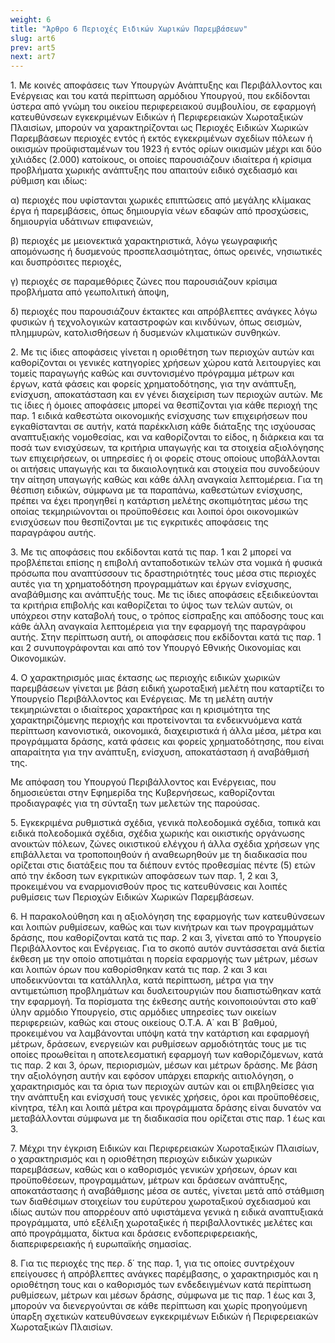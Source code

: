 ```yaml
---
weight: 6
title: "Άρθρο 6 Περιοχές Ειδικών Χωρικών Παρεμβάσεων"
slug: art6
prev: art5
next: art7
---
```


1\. Με κοινές αποφάσεις των Υπουργών Ανάπτυξης και Περιβάλλοντος και Ενέργειας και του κατά περίπτωση αρμόδιου Υπουργού, που εκδίδονται ύστερα από γνώμη του οικείου περιφερειακού συμβουλίου, σε εφαρμογή κατευθύνσεων εγκεκριμένων Ειδικών ή Περιφερειακών Χωροταξικών Πλαισίων, μπορούν να χαρακτηρίζονται ως Περιοχές Ειδικών Χωρικών Παρεμβάσεων περιοχές εντός ή εκτός εγκεκριμένων σχεδίων πόλεων ή οικισμών προϋφισταμένων του 1923 ή εντός ορίων οικισμών μέχρι και δύο χιλιάδες (2.000) κατοίκους, οι οποίες παρουσιάζουν ιδιαίτερα ή κρίσιμα προβλήματα χωρικής ανάπτυξης που απαιτούν ειδικό σχεδιασμό και ρύθμιση και ιδίως:

α) περιοχές που υφίστανται χωρικές επιπτώσεις από μεγάλης κλίμακας έργα ή παρεμβάσεις, όπως δημιουργία νέων εδαφών από προσχώσεις, δημιουργία υδάτινων επιφανειών,

β) περιοχές με μειονεκτικά χαρακτηριστικά, λόγω γεωγραφικής απομόνωσης ή δυσμενούς προσπελασιμότητας, όπως ορεινές, νησιωτικές και δυσπρόσιτες περιοχές,

γ) περιοχές σε παραμεθόριες ζώνες που παρουσιάζουν κρίσιμα προβλήματα από γεωπολιτική άποψη,

δ) περιοχές που παρουσιάζουν έκτακτες και απρόβλεπτες ανάγκες λόγω φυσικών ή τεχνολογικών καταστροφών και κινδύνων, όπως σεισμών, πλημμυρών, κατολισθήσεων ή δυσμενών κλιματικών συνθηκών.

2\. Με τις ίδιες αποφάσεις γίνεται η οριοθέτηση των περιοχών αυτών και καθορίζονται οι γενικές κατηγορίες χρήσεων χώρου κατά λειτουργίες και τομείς παραγωγής καθώς και συντονισμένο πρόγραμμα μέτρων και έργων, κατά φάσεις και φορείς χρηματοδότησης, για την ανάπτυξη, ενίσχυση, αποκατάσταση και εν γένει διαχείριση των περιοχών αυτών. Με τις ίδιες ή όμοιες αποφάσεις μπορεί να θεσπίζονται για κάθε περιοχή της παρ. 1 ειδικά καθεστώτα οικονομικής ενίσχυσης των επιχειρήσεων που εγκαθίστανται σε αυτήν, κατά παρέκκλιση κάθε διάταξης της ισχύουσας αναπτυξιακής νομοθεσίας, και να καθορίζονται το είδος, η διάρκεια και τα ποσά των ενισχύσεων, τα κριτήρια υπαγωγής και τα στοιχεία αξιολόγησης των επιχειρήσεων, οι υπηρεσίες ή οι φορείς στους οποίους υποβάλλονται οι αιτήσεις υπαγωγής και τα δικαιολογητικά και στοιχεία που συνοδεύουν την αίτηση υπαγωγής καθώς και κάθε άλλη αναγκαία λεπτομέρεια. Για τη θέσπιση ειδικών, σύμφωνα με τα παραπάνω, καθεστώτων ενίσχυσης, πρέπει να έχει προηγηθεί η κατάρτιση μελέτης σκοπιμότητας μέσω της οποίας τεκμηριώνονται οι προϋποθέσεις και λοιποί όροι οικονομικών ενισχύσεων που θεσπίζονται με τις εγκριτικές αποφάσεις της παραγράφου αυτής.

3\. Με τις αποφάσεις που εκδίδονται κατά τις παρ. 1 και 2 μπορεί να προβλέπεται επίσης η επιβολή ανταποδοτικών τελών στα νομικά ή φυσικά πρόσωπα που αναπτύσσουν τις δραστηριότητές τους μέσα στις περιοχές αυτές για τη χρηματοδότηση προγραμμάτων και έργων ενίσχυσης, αναβάθμισης και ανάπτυξής τους. Με τις ίδιες αποφάσεις εξειδικεύονται τα κριτήρια επιβολής και καθορίζεται το ύψος των τελών αυτών, οι υπόχρεοι στην καταβολή τους, ο τρόπος είσπραξης και απόδοσης τους και κάθε άλλη αναγκαία λεπτομέρεια για την εφαρμογή της παραγράφου αυτής. Στην περίπτωση αυτή, οι αποφάσεις που εκδίδονται κατά τις παρ. 1 και 2 συνυπογράφονται και από τον Υπουργό Εθνικής Οικονομίας και Οικονομικών.

4\. Ο χαρακτηρισμός μιας έκτασης ως περιοχής ειδικών χωρικών παρεμβάσεων γίνεται με βάση ειδική χωροταξική μελέτη που καταρτίζει το Υπουργείο Περιβάλλοντος και Ενέργειας. Με τη μελέτη αυτήν τεκμηριώνεται ο ιδιαίτερος χαρακτήρας και η κρισιμότητα της χαρακτηριζόμενης περιοχής και προτείνονται τα ενδεικνυόμενα κατά περίπτωση κανονιστικά, οικονομικά, διαχειριστικά ή άλλα μέσα, μέτρα και προγράμματα δράσης, κατά φάσεις και φορείς χρηματοδότησης, που είναι απαραίτητα για την ανάπτυξη, ενίσχυση, αποκατάσταση ή αναβάθμισή της.

Με απόφαση του Υπουργού Περιβάλλοντος και Ενέργειας, που δημοσιεύεται στην Εφημερίδα της Κυβερνήσεως, καθορίζονται προδιαγραφές για τη σύνταξη των μελετών της παρούσας.

5\. Εγκεκριμένα ρυθμιστικά σχέδια, γενικά πολεοδομικά σχέδια, τοπικά και ειδικά πολεοδομικά σχέδια, σχέδια χωρικής και οικιστικής οργάνωσης ανοικτών πόλεων, ζώνες οικιστικού ελέγχου ή άλλα σχέδια χρήσεων γης επιβάλλεται να τροποποιηθούν ή αναθεωρηθούν με τη διαδικασία που ορίζεται στις διατάξεις που τα διέπουν εντός προθεσμίας πέντε (5) ετών από την έκδοση των εγκριτικών αποφάσεων των παρ. 1, 2 και 3, προκειμένου να εναρμονισθούν προς τις κατευθύνσεις και λοιπές ρυθμίσεις των Περιοχών Ειδικών Χωρικών Παρεμβάσεων.

6\. Η παρακολούθηση και η αξιολόγηση της εφαρμογής των κατευθύνσεων και λοιπών ρυθμίσεων, καθώς και των κινήτρων και των προγραμμάτων δράσης, που καθορίζονται κατά τις παρ. 2 και 3, γίνεται από το Υπουργείο Περιβάλλοντος και Ενέργειας. Για το σκοπό αυτόν συντάσσεται ανά διετία έκθεση με την οποίο αποτιμάται η πορεία εφαρμογής των μέτρων, μέσων και λοιπών όρων που καθορίσθηκαν κατά τις παρ. 2 και 3 και υποδεικνύονται τα κατάλληλα, κατά περίπτωση, μέτρα για την αντιμετώπιση προβλημάτων και δυσλειτουργιών που διαπιστώθηκαν κατά την εφαρμογή. Τα πορίσματα της έκθεσης αυτής κοινοποιούνται στο καθ΄ ύλην αρμόδιο Υπουργείο, στις αρμόδιες υπηρεσίες των οικείων περιφερειών, καθώς και στους οικείους Ο.Τ.Α. Α΄ και Β΄ βαθμού, προκειμένου να λαμβάνονται υπόψη κατά την κατάρτιση και εφαρμογή μέτρων, δράσεων, ενεργειών και ρυθμίσεων αρμοδιότητάς τους με τις οποίες προωθείται η αποτελεσματική εφαρμογή των καθοριζόμενων, κατά τις παρ. 2 και 3, όρων, περιορισμών, μέσων και μέτρων δράσης. Με βάση την αξιολόγηση αυτήν και εφόσον υπάρχει επαρκής αιτιολόγηση, ο χαρακτηρισμός και τα όρια των περιοχών αυτών και οι επιβληθείσες για την ανάπτυξη και ενίσχυσή τους γενικές χρήσεις, όροι και προϋποθέσεις, κίνητρα, τέλη και λοιπά μέτρα και προγράμματα δράσης είναι δυνατόν να μεταβάλλονται σύμφωνα με τη διαδικασία που ορίζεται στις παρ. 1 έως και 3.

7\. Μέχρι την έγκριση Ειδικών και Περιφερειακών Χωροταξικών Πλαισίων, ο χαρακτηρισμός και η οριοθέτηση περιοχών ειδικών χωρικών παρεμβάσεων, καθώς και ο καθορισμός γενικών χρήσεων, όρων και προϋποθέσεων, προγραμμάτων, μέτρων και δράσεων ανάπτυξης, αποκατάστασης ή αναβάθμισης μέσα σε αυτές, γίνεται μετά από στάθμιση των διαθέσιμων στοιχείων του ευρύτερου χωροταξικού σχεδιασμού και ιδίως αυτών που απορρέουν από υφιστάμενα γενικά η ειδικά αναπτυξιακά προγράμματα, υπό εξέλιξη χωροταξικές ή περιβαλλοντικές μελέτες και από προγράμματα, δίκτυα και δράσεις ενδοπεριφερειακής, διαπεριφερειακής ή ευρωπαϊκής σημασίας.

8\. Για τις περιοχές της περ. δ΄ της παρ. 1, για τις οποίες συντρέχουν επείγουσες ή απρόβλεπτες ανάγκες παρέμβασης, ο χαρακτηρισμός και η οριοθέτηση τους και ο καθορισμός των ενδεδειγμένων κατά περίπτωση ρυθμίσεων, μέτρων και μέσων δράσης, σύμφωνα με τις παρ. 1 έως και 3, μπορούν να διενεργούνται σε κάθε περίπτωση και χωρίς προηγούμενη ύπαρξη σχετικών κατευθύνσεων εγκεκριμένων Ειδικών ή Περιφερειακών Χωροταξικών Πλαισίων.


